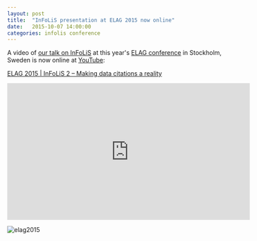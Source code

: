 ```yaml
---
layout: post
title:  "InFoLiS presentation at ELAG 2015 now online"
date:   2015-10-07 14:00:00
categories: infolis conference
---
```


A video of [our talk on InFoLiS](http://elag2015.org/program/infolis-2-making-data-citations-a-reality/) at this year's [ELAG conference](http://elag2015.org/) in Stockholm, Sweden is now online at [YouTube](https://www.youtube.com/):

[ELAG 2015 | InFoLiS 2 – Making data citations a reality](https://www.youtube.com/watch?v=6EfKpYiHpRE)

<iframe width="560" height="315" src="https://www.youtube.com/embed/6EfKpYiHpRE" frameborder="0" allowfullscreen></iframe>

![elag2015](http://elag2015.org/wp-content/uploads/2015/01/LOGO-elag2015_360x90.png)


